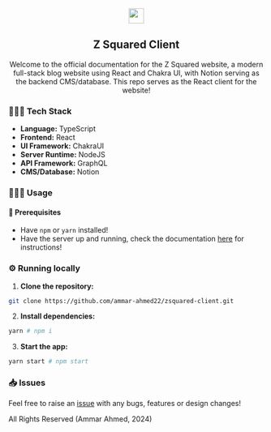 <div align="center"> 
  <image src="./public/z_squared_favicon_io/android-chrome-512x512.png?raw=true" width="30" height="30">
  <h2>Z Squared Client</h2>
  <p>Welcome to the official documentation for the Z Squared website, a modern full-stack blog website using React and Chakra UI, with Notion serving as the backend CMS/database. This repo serves as the React client for the website!</p>
</div>

### 👨🏾‍💻 Tech Stack

- **Language:** TypeScript
- **Frontend:** React
- **UI Framework:** ChakraUI
- **Server Runtime:** NodeJS
- **API Framework:** GraphQL
- **CMS/Database:** Notion

### 🤸🏾‍♂️ Usage

#### 🚧 Prerequisites

- Have `npm` or `yarn` installed!
- Have the server up and running, check the documentation [here](https://github.com/ammar-ahmed22/zsquared-server) for instructions!

### ⚙️ Running locally

1. **Clone the repository:**

```sh
git clone https://github.com/ammar-ahmed22/zsquared-client.git
```

2. **Install dependencies:**

```sh
yarn # npm i
```

3. **Start the app:**

```sh
yarn start # npm start
```

### 📥 Issues

Feel free to raise an [issue](https://github.com/ammar-ahmed22/zsquared-client/issues) with any bugs, features or design changes!

All Rights Reserved (Ammar Ahmed, 2024)
